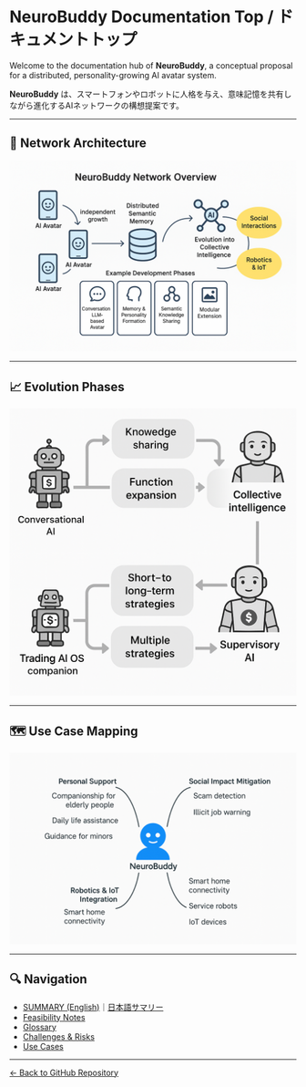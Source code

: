 # NeuroBuddy Documentation Top / ドキュメントトップ

Welcome to the documentation hub of **NeuroBuddy**, a conceptual proposal for a distributed, personality-growing AI avatar system.

**NeuroBuddy** は、スマートフォンやロボットに人格を与え、意味記憶を共有しながら進化するAIネットワークの構想提案です。

---

## 📌 Network Architecture

![Network Diagram](../assets/neurobuddy_network_overview.png)

---

## 📈 Evolution Phases

![Evolution Diagram](../assets/neurobuddy_evolution_phases.png)

---

## 🗺️ Use Case Mapping

![Use Case Mapping](../assets/neurobuddy_usecase_map.png)

---

## 🔍 Navigation

- [SUMMARY (English)](SUMMARY.md)｜[日本語サマリー](SUMMARY_ja.md)  
- [Feasibility Notes](FeasibilityNotes.md)  
- [Glossary](Glossary.md)  
- [Challenges & Risks](Challenges_and_Risks.md)  
- [Use Cases](UseCases.md)

---

[← Back to GitHub Repository](../README.md)

